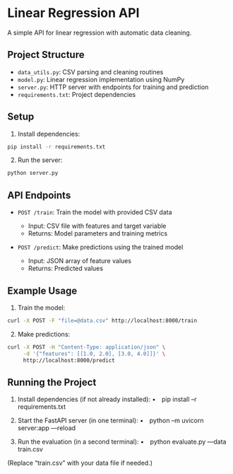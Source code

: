 # Linear Regression API

A simple API for linear regression with automatic data cleaning.

## Project Structure

- `data_utils.py`: CSV parsing and cleaning routines
- `model.py`: Linear regression implementation using NumPy
- `server.py`: HTTP server with endpoints for training and prediction
- `requirements.txt`: Project dependencies

## Setup

1. Install dependencies:
```bash
pip install -r requirements.txt
```

2. Run the server:
```bash
python server.py
```

## API Endpoints

- `POST /train`: Train the model with provided CSV data
  - Input: CSV file with features and target variable
  - Returns: Model parameters and training metrics

- `POST /predict`: Make predictions using the trained model
  - Input: JSON array of feature values
  - Returns: Predicted values

## Example Usage

1. Train the model:
```bash
curl -X POST -F "file=@data.csv" http://localhost:8000/train
```

2. Make predictions:
```bash
curl -X POST -H "Content-Type: application/json" \
     -d '{"features": [[1.0, 2.0], [3.0, 4.0]]}' \
     http://localhost:8000/predict
```

## Running the Project

1. Install dependencies (if not already installed):
   • pip install –r requirements.txt

2. Start the FastAPI server (in one terminal):
   • python –m uvicorn server:app ––reload

3. Run the evaluation (in a second terminal):
   • python evaluate.py ––data train.csv

 (Replace “train.csv” with your data file if needed.)